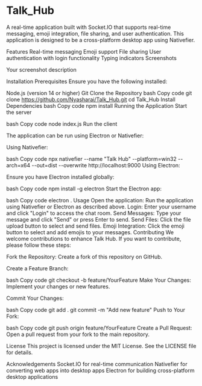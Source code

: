 # Talk_Hub
A real-time application built with Socket.IO that supports real-time messaging, emoji integration, file sharing, and user authentication. This application is designed to be a cross-platform desktop app using Nativefier.

Features
Real-time messaging
Emoji support
File sharing
User authentication with login functionality
Typing indicators
Screenshots

Your screenshot description

Installation
Prerequisites
Ensure you have the following installed:

Node.js (version 14 or higher)
Git
Clone the Repository
bash
Copy code
git clone https://github.com/Nyasharai/Talk_Hub.git
cd Talk_Hub
Install Dependencies
bash
Copy code
npm install
Running the Application
Start the server

bash
Copy code
node index.js
Run the client

The application can be run using Electron or Nativefier:

Using Nativefier:

bash
Copy code
npx nativefier --name "Talk Hub" --platform=win32 --arch=x64 --out=dist --overwrite http://localhost:9000
Using Electron:

Ensure you have Electron installed globally:

bash
Copy code
npm install -g electron
Start the Electron app:

bash
Copy code
electron .
Usage
Open the application: Run the application using Nativefier or Electron as described above.
Login: Enter your username and click "Login" to access the chat room.
Send Messages: Type your message and click "Send" or press Enter to send.
Send Files: Click the file upload button to select and send files.
Emoji Integration: Click the emoji button to select and add emojis to your messages.
Contributing
We welcome contributions to enhance Talk Hub. If you want to contribute, please follow these steps:

Fork the Repository: Create a fork of this repository on GitHub.

Create a Feature Branch:

bash
Copy code
git checkout -b feature/YourFeature
Make Your Changes: Implement your changes or new features.

Commit Your Changes:

bash
Copy code
git add .
git commit -m "Add new feature"
Push to Your Fork:

bash
Copy code
git push origin feature/YourFeature
Create a Pull Request: Open a pull request from your fork to the main repository.

License
This project is licensed under the MIT License. See the LICENSE file for details.

Acknowledgements
Socket.IO for real-time communication
Nativefier for converting web apps into desktop apps
Electron for building cross-platform desktop applications
